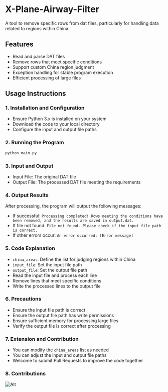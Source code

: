 # X-Plane-Airway-Filter
A tool to remove specific rows from dat files, particularly for handling data related to regions within China.

## Features

- Read and parse DAT files
- Remove rows that meet specific conditions
- Support custom China region judgment
- Exception handling for stable program execution
- Efficient processing of large files

## Usage Instructions

### 1. Installation and Configuration

- Ensure Python 3.x is installed on your system
- Download the code to your local directory
- Configure the input and output file paths

### 2. Running the Program

```bash
python main.py
```

### 3. Input and Output

- Input File: The original DAT file
- Output File: The processed DAT file meeting the requirements

### 4. Output Results

After processing, the program will output the following messages:
- If successful: `Processing completed! Rows meeting the conditions have been removed, and the results are saved in output.dat.`
- If file not found: `File not found. Please check if the input file path is correct.`
- If other errors occur: `An error occurred: [Error message]`

### 5. Code Explanation

- `china_areas`: Define the list for judging regions within China
- `input_file`: Set the input file path
- `output_file`: Set the output file path
- Read the input file and process each line
- Remove lines that meet specific conditions
- Write the processed lines to the output file

### 6. Precautions

- Ensure the input file path is correct
- Ensure the output file path has write permissions
- Ensure sufficient memory for processing large files
- Verify the output file is correct after processing

### 7. Extension and Contribution

- You can modify the `china_areas` list as needed
- You can adjust the input and output file paths
- Welcome to submit Pull Requests to improve the code together

### 8. Contributions

![Alt](https://repobeats.axiom.co/api/embed/56889020667fd946242b9730dbc85c6fabbd9516.svg "Repobeats analytics image")
